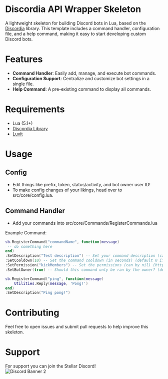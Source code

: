 # Discordia API Wrapper Skeleton

A lightweight skeleton for building Discord bots in Lua, based on the [Discordia](https://github.com/SinisterRectus/Discordia) library. This template includes a command handler, configuration file, and a help command, making it easy to start developing custom Discord bots.

# Features

- **Command Handler**: Easily add, manage, and execute bot commands.
- **Configuration Support**: Centralize and customize bot settings in a single file.
- **Help Command**: A pre-existing command to display all commands.

# Requirements

- Lua (5.1+)
- [Discordia Library](https://github.com/SinisterRectus/Discordia)
- [Luvit](https://luvit.io/install.html)

# Usage
## Config
- Edit things like prefix, token, status/activity, and bot owner user ID!
- To make config changes of your likings, head over to src/core/config.lua. 
## Command Handler
- Add your commands into src/core/Commands/RegisterCommands.lua<br>

Example Command:
```lua
sb.RegisterCommand("commandName", function(message)
 -- do something here
end)
:SetDescription("Test description") -- Set your command description (can by nil)
:SetCooldown(10) -- Set the command cooldown (in seconds) (default 0 if no value)
:SetPermission("kickMembers") -- Set the permissions (can by nil) (https://github.com/SinisterRectus/Discordia/blob/90a80701780523f57b88f5cc70746d4dc47f630d/libs/enums.lua#L171)
:SetBotOwner(true) -- Should this command only be ran by the owner? (default false if no value)
```
```lua
sb.RegisterCommand("ping", function(message)
	Utilities.Reply(message, 'Pong!')
end)
:SetDescription("Ping pong!")
```

# Contributing
Feel free to open issues and submit pull requests to help improve this skeleton.
# Support
For support you can join the Stellar Discord!<br>
![Discord Banner 2](https://discord.com/api/guilds/1056023066246914078/widget.png?style=banner2)
